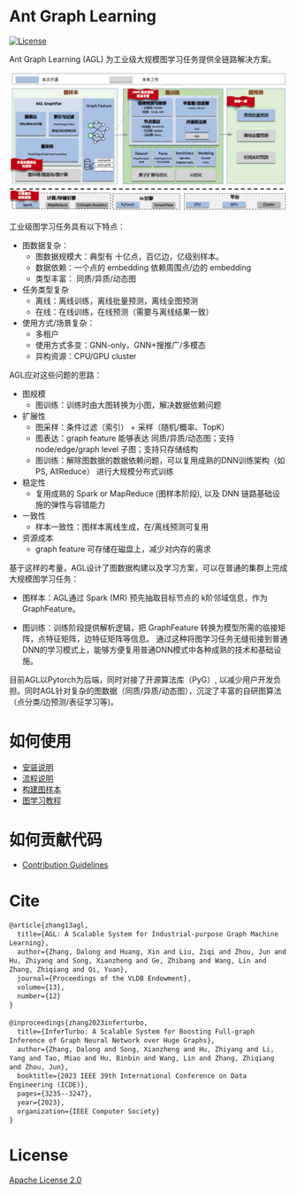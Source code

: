 # Ant Graph Learning

[![License](https://img.shields.io/badge/License-Apache%202.0-blue.svg)](./LICENSE)

Ant Graph Learning (AGL) 为工业级大规模图学习任务提供全链路解决方案。

[//]: # (<div align="center">)

[//]: # (<img src=./doc/core/architecture.png>)

[//]: # (<br>)

[//]: # (<b>Figure</b>: AGL Overall Architecture)

[//]: # (</div>)

![](./doc/core/architecture.png)

工业级图学习任务具有以下特点：

* 图数据复杂：
    * 图数据规模大：典型有 十亿点，百亿边，亿级别样本。
    * 数据依赖：一个点的 embedding 依赖周围点/边的 embedding
    * 类型丰富： 同质/异质/动态图
* 任务类型复杂
    * 离线：离线训练，离线批量预测，离线全图预测
    * 在线：在线训练，在线预测（需要与离线结果一致）
* 使用方式/场景复杂：
    * 多租户
    * 使用方式多变：GNN-only，GNN+搜推广/多模态
    * 异构资源：CPU/GPU cluster

AGL应对这些问题的思路：

* 图规模
    * 图训练：训练时由大图转换为小图，解决数据依赖问题
* 扩展性
    * 图采样：条件过滤（索引） + 采样（随机/概率、TopK）
    * 图表达：graph feature 能够表达 同质/异质/动态图；支持 node/edge/graph level 子图；支持只存储结构
    * 图训练：解除图数据的数据依赖问题，可以复用成熟的DNN训练架构（如 PS, AllReduce） 进行大规模分布式训练
* 稳定性
    * 复用成熟的 Spark or MapReduce (图样本阶段), 以及 DNN 链路基础设施的弹性与容错能力
* 一致性
    * 样本一致性：图样本离线生成，在/离线预测可复用
* 资源成本
    * graph feature 可存储在磁盘上，减少对内存的需求

基于这样的考量，AGL设计了图数据构建以及学习方案，可以在普通的集群上完成大规模图学习任务：

- 图样本：AGL通过 Spark (MR) 预先抽取目标节点的 k阶邻域信息，作为 GraphFeature。


- 图训练：训练阶段提供解析逻辑，把 GraphFeature 转换为模型所需的临接矩阵，点特征矩阵，边特征矩阵等信息。
  通过这种将图学习任务无缝衔接到普通DNN的学习模式上，能够方便复用普通DNN模式中各种成熟的技术和基础设施。

目前AGL以Pytorch为后端，同时对接了开源算法库（PyG）, 以减少用户开发负担。同时AGL针对复杂的图数据（同质/异质/动态图），沉淀了丰富的自研图算法（点分类/边预测/表征学习等)。

# 如何使用

* [安装说明](doc/core/install.md)
* [流程说明](doc/core/process_description.md)
* [构建图样本](doc/core/sampler/0_data_preparation.md)
* [图学习教程](doc/core/graph_learning_tutorial.md)

# 如何贡献代码

* [Contribution Guidelines](doc/core/contribution.md)

# Cite

```
@article{zhang13agl,
  title={AGL: A Scalable System for Industrial-purpose Graph Machine Learning},
  author={Zhang, Dalong and Huang, Xin and Liu, Ziqi and Zhou, Jun and Hu, Zhiyang and Song, Xianzheng and Ge, Zhibang and Wang, Lin and Zhang, Zhiqiang and Qi, Yuan},
  journal={Proceedings of the VLDB Endowment},
  volume={13},
  number={12}
}

@inproceedings{zhang2023inferturbo,
  title={InferTurbo: A Scalable System for Boosting Full-graph Inference of Graph Neural Network over Huge Graphs},
  author={Zhang, Dalong and Song, Xianzheng and Hu, Zhiyang and Li, Yang and Tao, Miao and Hu, Binbin and Wang, Lin and Zhang, Zhiqiang and Zhou, Jun},
  booktitle={2023 IEEE 39th International Conference on Data Engineering (ICDE)},
  pages={3235--3247},
  year={2023},
  organization={IEEE Computer Society}
}
```

# License

[Apache License 2.0](LICENSE)
